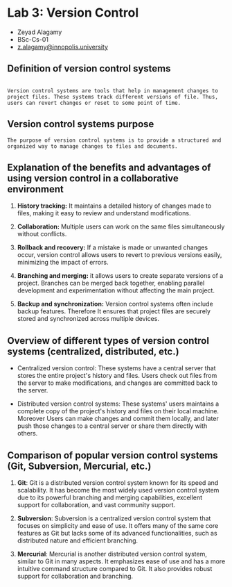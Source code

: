 # Lab 3: Version Control

- Zeyad Alagamy
- BSc-Cs-01
- z.alagamy@innopolis.university

## Definition of version control systems

```

Version control systems are tools that help in management changes to project files. These systems track different versions of file. Thus, users can revert changes or reset to some point of time.
```

## Version control systems purpose

```
The purpose of version control systems is to provide a structured and organized way to manage changes to files and documents.
```

## Explanation of the benefits and advantages of using version control in a collaborative environment

1. **History tracking:** It maintains a detailed history of changes made to files, making it easy to review and understand modifications.

2. **Collaboration:** Multiple users can work on the same files simultaneously without conflicts.

3. **Rollback and recovery:** If a mistake is made or unwanted changes occur, version control allows users to revert to previous versions easily, minimizing the impact of errors.

4. **Branching and merging:** it allows users to create separate versions of a project. Branches can be merged back together, enabling parallel development and experimentation without affecting the main project.

5. **Backup and synchronization:** Version control systems often include backup features. Therefore It ensures that project files are securely stored and synchronized across multiple devices.

## Overview of different types of version control systems (centralized, distributed, etc.)

- Centralized version control: These systems have a central server that stores the entire project's history and files. Users check out files from the server to make modifications, and changes are committed back to the server. 

- Distributed version control systems: These systems' users maintains a complete copy of the project's history and files on their local machine. Moreover Users can make changes and commit them locally, and later push those changes to a central server or share them directly with others. 


## Comparison of popular version control systems (Git, Subversion, Mercurial, etc.)

1. **Git**: Git is a distributed version control system known for its speed and scalability. It has become the most widely used version control system due to its powerful branching and merging capabilities, excellent support for collaboration, and vast community support.

2. **Subversion**: Subversion is a centralized version control system that focuses on simplicity and ease of use. It offers many of the same core features as Git but lacks some of its advanced functionalities, such as distributed nature and efficient branching.

3. **Mercurial**: Mercurial is another distributed version control system, similar to Git in many aspects. It emphasizes ease of use and has a more intuitive command structure compared to Git. It also provides robust support for collaboration and branching.